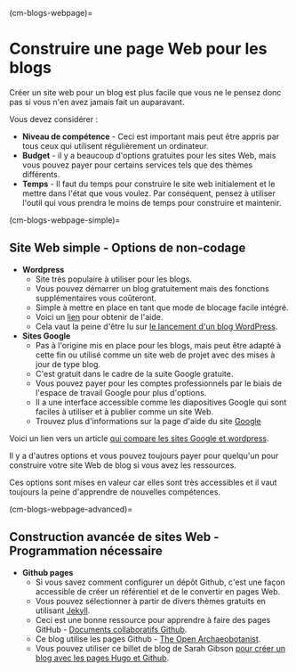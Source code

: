 (cm-blogs-webpage)=
# Construire une page Web pour les blogs

Créer un site web pour un blog est plus facile que vous ne le pensez donc pas si vous n'en avez jamais fait un auparavant.

Vous devez considérer :
* **Niveau de compétence** - Ceci est important mais peut être appris par tous ceux qui utilisent régulièrement un ordinateur.
* **Budget** - il y a beaucoup d'options gratuites pour les sites Web, mais vous pouvez payer pour certains services tels que des thèmes différents.
* **Temps** - Il faut du temps pour construire le site web initialement et le mettre dans l'état que vous voulez. Par conséquent, pensez à utiliser l'outil qui vous prendra le moins de temps pour construire et maintenir.

(cm-blogs-webpage-simple)=
## Site Web simple - Options de non-codage
* **Wordpress**
    * Site très populaire à utiliser pour les blogs.
    * Vous pouvez démarrer un blog gratuitement mais des fonctions supplémentaires vous coûteront.
    * Simple à mettre en place en tant que mode de blocage facile intégré.
    * Voici un [lien](https://wordpress.com/go/category/content-blogging/) pour obtenir de l'aide.
    * Cela vaut la peine d'être lu sur [le lancement d'un blog WordPress](https://www.podcastinsights.com/start-a-wordpress-blog/).
* **Sites Google**
    - Pas à l'origine mis en place pour les blogs, mais peut être adapté à cette fin ou utilisé comme un site web de projet avec des mises à jour de type blog.
    - C'est gratuit dans le cadre de la suite Google gratuite.
    - Vous pouvez payer pour les comptes professionnels par le biais de l'espace de travail Google pour plus d'options.
    - Il a une interface accessible comme les diapositives Google qui sont faciles à utiliser et à publier comme un site Web.
    - Trouvez plus d'informations sur la page d'aide du site [Google](https://support.google.com/sites/?hl=en#topic=7184580)

Voici un lien vers un article [qui compare les sites Google et wordpress](https://superbwebsitebuilders.com/google-sites-vs-wordpress/).

Il y a d'autres options et vous pouvez toujours payer pour quelqu'un pour construire votre site Web de blog si vous avez les ressources.

Ces options sont mises en valeur car elles sont très accessibles et il vaut toujours la peine d'apprendre de nouvelles compétences.

(cm-blogs-webpage-advanced)=
## Construction avancée de sites Web - Programmation nécessaire

* **Github pages**
    * Si vous savez comment configurer un dépôt Github, c'est une façon accessible de créer un référentiel et de le convertir en pages Web.
    * Vous pouvez sélectionner à partir de divers thèmes gratuits en utilisant [Jekyll](https://docs.github.com/en/github/working-with-github-pages/setting-up-a-github-pages-site-with-jekyll).
    * Ceci est une bonne ressource pour apprendre à faire des pages GitHub - [Documents collaboratifs Github](https://cassgvp.github.io/github-for-collaborative-documentation/docs/tut/4-2-Make-your-Pages-site.html).
    * Ce blog utilise les pages Github - [The Open Archaeobotanist](https://ekaroune.github.io/The-Open-Archaeobotanist/).
    * Vous pouvez utiliser ce billet de blog de Sarah Gibson [pour créer un blog avec les pages Hugo et Github](https://sgibson91.github.io/blog/hugo-tutorial/).
